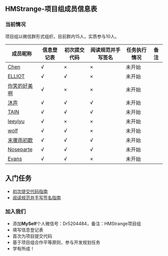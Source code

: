 ## HMStrange-项目组成员信息表

### 当前情况

项目组以微信群形式组织，目前群内15人，实质参与10人。

| 成员昵称 | 信息登记表 | 初次提交代码 |阅读规范并手写签名 | 任务执行情况 | 备注 |
|---------|-----------|-------------|-------------|------|--------|
| [Chen](https://github.com/CCCCCCCCCCChen) | √ | × | × | 未开始 | |
| [ELLIOT](https://github.com/chanjjaeseo) | √ | √ | × | 未开始 | |
| [你笑的好美啊](https://github.com/shen13380308088) | √ | × | × | 未开始 | |
| [沐声](https://github.com/LingBengYing) | √ | √ | √ |  未开始 | |
| [TAIN](https://github.com/TIANTIANSTUDY)| √ | √ | √ | 未开始 | |
| [leeyiyu](https://github.com/leeyiyu)| √ | × | × | 未开始 | |
| [wolf](https://github.com/lvxinqiao)| √ | √ | × | 未开始 | |
| [末骤雨初歇](https://github.com/wangjiangtao2)| √ | √ | √ | 未开始 | |
| [Noseparte](https://github.com/noseparte/)| √ | √ | √ | 未开始 | |
| [Evans](https://github.com/yangyong1997)| √ | √ | × | 未开始 | |

## 入门任务

* [初次提交代码指南](https://www.imooc.com/article/284151)
* [阅读规范并手写签名指南](https://www.imooc.com/article/284213)

### 加入我们

- 添加**MySelf**个人微信号：Dr5204484，备注：HMStrange项目组
- 填写信息登记表
- 首次为项目提交代码
- 基于项目组合作平等原则，参与开发规划任务
- 学有所成！
